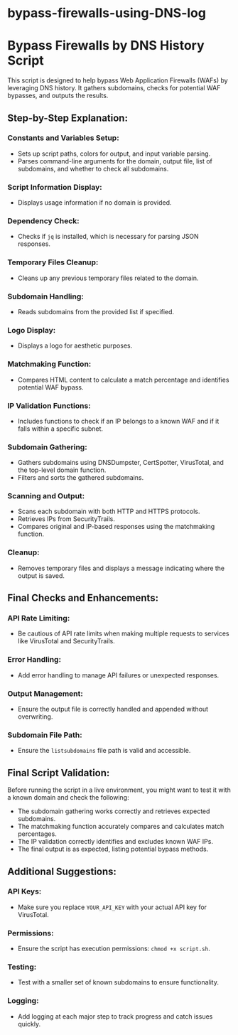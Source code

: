 # bypass-firewalls-using-DNS-log

# Bypass Firewalls by DNS History Script

This script is designed to help bypass Web Application Firewalls (WAFs) by leveraging DNS history. It gathers subdomains, checks for potential WAF bypasses, and outputs the results.

## Step-by-Step Explanation:

### Constants and Variables Setup:
- Sets up script paths, colors for output, and input variable parsing.
- Parses command-line arguments for the domain, output file, list of subdomains, and whether to check all subdomains.

### Script Information Display:
- Displays usage information if no domain is provided.

### Dependency Check:
- Checks if `jq` is installed, which is necessary for parsing JSON responses.

### Temporary Files Cleanup:
- Cleans up any previous temporary files related to the domain.

### Subdomain Handling:
- Reads subdomains from the provided list if specified.

### Logo Display:
- Displays a logo for aesthetic purposes.

### Matchmaking Function:
- Compares HTML content to calculate a match percentage and identifies potential WAF bypass.

### IP Validation Functions:
- Includes functions to check if an IP belongs to a known WAF and if it falls within a specific subnet.

### Subdomain Gathering:
- Gathers subdomains using DNSDumpster, CertSpotter, VirusTotal, and the top-level domain function.
- Filters and sorts the gathered subdomains.

### Scanning and Output:
- Scans each subdomain with both HTTP and HTTPS protocols.
- Retrieves IPs from SecurityTrails.
- Compares original and IP-based responses using the matchmaking function.

### Cleanup:
- Removes temporary files and displays a message indicating where the output is saved.

## Final Checks and Enhancements:

### API Rate Limiting:
- Be cautious of API rate limits when making multiple requests to services like VirusTotal and SecurityTrails.

### Error Handling:
- Add error handling to manage API failures or unexpected responses.

### Output Management:
- Ensure the output file is correctly handled and appended without overwriting.

### Subdomain File Path:
- Ensure the `listsubdomains` file path is valid and accessible.

## Final Script Validation:

Before running the script in a live environment, you might want to test it with a known domain and check the following:

- The subdomain gathering works correctly and retrieves expected subdomains.
- The matchmaking function accurately compares and calculates match percentages.
- The IP validation correctly identifies and excludes known WAF IPs.
- The final output is as expected, listing potential bypass methods.




## Additional Suggestions:

### API Keys:
- Make sure you replace `YOUR_API_KEY` with your actual API key for VirusTotal.

### Permissions:
- Ensure the script has execution permissions: `chmod +x script.sh`.

### Testing:
- Test with a smaller set of known subdomains to ensure functionality.

### Logging:
- Add logging at each major step to track progress and catch issues quickly.


